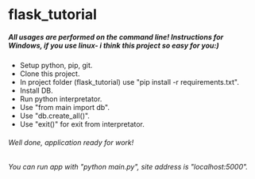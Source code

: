 # flask_tutorial
##### All usages are performed on the command line! Instructions for Windows, if you use linux- i think this project so easy for you:)
+ Setup python, pip, git.
+ Clone this project.
+ In project folder (flask_tutorial) use "pip install -r requirements.txt".
+ Install DB.
+ Run python interpretator.
+ Use "from main import db".
+ Use "db.create_all()".
+ Use "exit()" for exit from interpretator.
###### Well done, application ready for work!
###### You can run app with "python main.py", site address is "localhost:5000".
